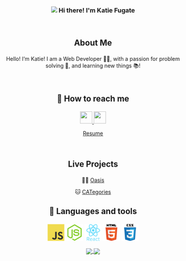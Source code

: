 ### <p align='center' ><img src="https://raw.githubusercontent.com/MartinHeinz/MartinHeinz/master/wave.gif" width="30px"> Hi there! I'm Katie Fugate </p>

&nbsp;  

## <p align='center'>About Me</p>

<p align='center'>Hello! I’m Katie! I am a Web Developer 👩‍💻, with a passion for problem solving 🧩, and learning new things 📚!</p>
&nbsp;  

## <p align='center'>💬 How to reach me </p>
<p align='center'>
  <a href='https://www.linkedin.com/in/katie-fugate/'>
    <img height="32" width="32" src="https://image.flaticon.com/icons/png/512/174/174857.png" />
  </a>
  <a href='mailto:katiiierochelle@yahoo.com'>
    <img height="32" width="32" src="https://i.pinimg.com/originals/8f/c3/7b/8fc37b74b608a622588fbaa361485f32.png" />
  </a>
 </p>
 
 <p align='center'><a href='https://drive.google.com/file/d/1FaQaaR2PlA_ITLF8cooqOcP_IfxUwkI6/view?usp=sharing'>Resume</a></p>
 &nbsp;  
 
 ## <p align='center'>Live Projects</p>
 <p align='center'>🏊‍♀️ <a href="https://swim-oasis.herokuapp.com/#">Oasis</a></p>
 
 <p align='center'>🐱 <a align='center' href='https://katiefugate.github.io/CATegories/'>CATegories</a></p>

##  <p align='center'>🧰 Languages and tools </p>
<p align='center'>
<img height="45" width="45" src="https://github.com/devicons/devicon/blob/master/icons/javascript/javascript-original.svg" /> <img width="45" src="https://github.com/devicons/devicon/blob/master/icons/nodejs/nodejs-original.svg" /> <img height="45" width="45" src="https://github.com/devicons/devicon/blob/master/icons/react/react-original-wordmark.svg" /> <img height="45" width="45" src="https://github.com/devicons/devicon/blob/master/icons/html5/html5-original-wordmark.svg" /> <img height="45" width="45" src="https://github.com/devicons/devicon/blob/master/icons/css3/css3-original-wordmark.svg" /> </p>


<p align='center'>
  <a align='center' href="https://github.com/anuraghazra/github-readme-stats">
    <img align="center" src="https://github-readme-stats.vercel.app/api/top-langs/?username=katiefugate&theme=dracula&layout=compact" />
  </a>
    <a align='center' href="https://github.com/anuraghazra/github-readme-stats">
    <img align="center" height='165rem' src="https://github-readme-stats.vercel.app/api?username=katiefugate&theme=dracula&hide=stars,contribs" />
  </a>
</p>




<!--
**katiefugate/katiefugate** is a ✨ _special_ ✨ repository because its `README.md` (this file) appears on your GitHub profile.

Here are some ideas to get you started:

- 🔭 I’m currently working on ...
- 🌱 I’m currently learning ...
- 👯 I’m looking to collaborate on ...
- 🤔 I’m looking for help with ...
- 💬 Ask me about ...
- 📫 How to reach me: ...
- 😄 Pronouns: ...
- ⚡ Fun fact: ...
-->
